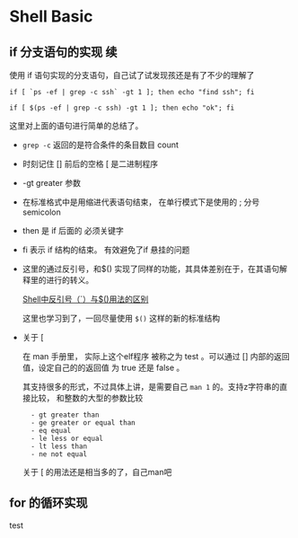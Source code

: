 # Shell Basic

## if 分支语句的实现 续

使用 if 语句实现的分支语句，自己试了试发现孩还是有了不少的理解了

    if [ `ps -ef | grep -c ssh` -gt 1 ]; then echo "find ssh"; fi

    if [ $(ps -ef | grep -c ssh) -gt 1 ]; then echo "ok"; fi

这里对上面的语句进行简单的总结了。

- `grep -c` 返回的是符合条件的条目数目 count
- 时刻记住 [] 前后的空格 [ 是二进制程序
- -gt greater 参数
- 在标准格式中是用缩进代表语句结束， 在单行模式下是使用的 ; 分号 semicolon   
- then 是 if 后面的 必须关键字
- fi 表示 if 结构的结束。 有效避免了if 悬挂的问题
- 这里的通过反引号，和$() 实现了同样的功能，其具体差别在于，在其语句解释里的进行的转义。
   
    [Shell中反引号（`）与$()用法的区别](https://blog.csdn.net/apache0554/article/details/47055827)

    这里也学习到了，一回尽量使用 ` $() ` 这样的新的标准结构
- 关于 [
    
    在 man 手册里， 实际上这个elf程序 被称之为 test 。可以通过 [] 内部的返回值，设定自己的的返回值 为 true 还是 false 。

    其支持很多的形式，不过具体上讲，是需要自己 `man 1` 的。支持z字符串的直接比较， 和整数的大型的参数比较 

        - gt greater than
        - ge greater or equal than
        - eq equal
        - le less or equal
        - lt less than 
        - ne not equal

    关于 [ 的用法还是相当多的了，自己man吧

## for 的循环实现

test